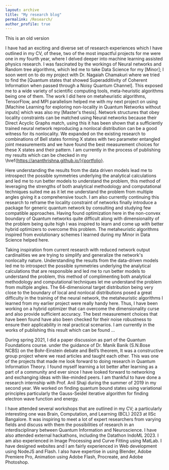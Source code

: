 ```yaml
---
layout: archive
title: "My research blog"
permalink: /Research/
author_profile: true
---
```


This is an old version

I have had an exciting and diverse set of research experiences which I have outlined in my CV, of these, two of the most impactful projects for me were one in my fourth year, where I delved deeper into machine learning assisted physics research. I was fascinated by the workings of Neural networks and Random tree algorithms, which led me to take Data Science for my [Minor]; I soon went on to do my project with Dr. Nagaiah Chamakuri where we tried to find the [Quantum states that showed Superadditivity of Coherent Information when passed through a Noisy Quantum Channel]. This exposed me to a wide variety of scientific computing tools, meta-heuristic algorithms being one of them. The work I did here on metaheuristic algorithms, TensorFlow, and MPI parallelism helped me with my next project on using [Machine Learning for exploring non-locality in Quantum Networks without inputs] which was also my [Master's thesis]. Network structures that obey locality constraints can be matched using Neural networks because their Direct Acyclic Graphs match, using this it has been shown that a sufficiently trained neural network reproducing a nonlocal distribution can be a good witness for its nonlocality. We expanded on the existing research to combinations of Bell states forming X states with two parameter entangled joint measurements and we have found the best measurement choices for these X states and their pattern. I am currently in the process of publishing my results which can be checked in my \href{https://ananthrishna.github.io/}{portfolio}.


Here understanding the results from the data driven models lead me to introspect the possible symmetries underlying the analytical calculations and led me to run better models to understand the problem, this method of leveraging the strengths of both analytical methodology and computational techniques suited me as it let me understand the problem from multiple angles giving it a comprehensive touch. I am also currently continuing this research to reframe the locality constraint of networks finally introduce a package for generic quantum network by consulting and studying few compatible approaches. Having found optimization here in the non-convex boundary of Quantum networks quite difficult along with dimensionality of the problem being quite high I was inspired to learn and come up with better hybrid optimizers to overcome this problem. The metaheuristic algorithms inspired from evolutionary schemes I learned during my Minor in Data Science helped here. 

Taking inspiration from current research with reduced network output cardinalities we are trying to simplify and generalize the network's nonlocalty nature. Understanding the results from the data-driven models led me to introspect the possible symmetries underlying the analytical calculations that are responsible and led me to run better models to understand the problem, this method of complimenting both analytical methodology and computational techniques let me understand the problem from multiple angles. The 64-dimensional target distribution being very close to the boundary of local and nonlocal distributions posed a great difficulty in the training of the neural network, the metaheuristic algorithms I learned from my earlier project were really handy here. Thus, I have been working on a hybrid optimizer that can overcome the dimensionality curse and also provide sufficient accuracy. The best measurement choices that have been found have also been checked for their noise robustness to ensure their applicability in real practical scenarios. I am currently in the works of publishing this result which can be found ...

During spring 2021, I did a paper discussion as part of the Quantum Foundations course. under the guidance of Dr. Manik Banik (S.N.Bose NCBS) on the Bohr-Einstein debate and Bell’s theorem, It was a constructive group project where we read articles and taught each other. This was one of the projects that made me look forward to doing research in Quantum Information Theory. I found myself learning a lot better after learning as a part of a community and ever since I have looked forward to networking and exchanging ideas with like-minded peers. I am thankful to have done a research internship with Prof. Anil Shaji during the summer of 2019 in my second year. We worked on finding quantum bound states using variational principles particularly the Gauss-Seidel iterative algorithm for finding electron wave function and energy. 

I have attended several workshops that are outlined in my CV; a particularly interesting one was Brain, Computation, and Learning (BCL) 2023 at IISc Bangalore. It was inspiring to meet a lot of expert researchers from varying fields and discuss with them the possibilities of research in an interdisciplinary between Quantum Information and Neuroscience. I have also attended external hackathons, including the Datathon IndoML 2023. I am also experienced in Image Processing and Curve Fitting using MatLab. I have designed websites and I am fairly experienced in Web development using NodeJS and Flash. I also have expertise in using Blender, Adobe Premiere Pro, Animation using Adobe Flash, Procreate, and Adobe Photoshop. 